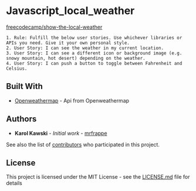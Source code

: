 
# Javascript_local_weather

[freecodecamp/show-the-local-weather](https://www.freecodecamp.org/challenges/show-the-local-weather)

    1. Rule: Fulfill the below user stories. Use whichever libraries or APIs you need. Give it your own personal style.
    2. User Story: I can see the weather in my current location.
    3. User Story: I can see a different icon or background image (e.g. snowy mountain, hot desert) depending on the weather.
    4. User Story: I can push a button to toggle between Fahrenheit and Celsius.

## Built With

* [Openweathermap](https://openweathermap.org/api) - Api from Openweathermap

## Authors

* **Karol Kawski** - *Initial work* - [mrfrappe](https://github.com/mrfrappe)

See also the list of [contributors](https://github.com/mrfrappe/Javascript_local_weather/contributors) who participated in this project.

## License

This project is licensed under the MIT License - see the [LICENSE.md](LICENSE.md) file for details

